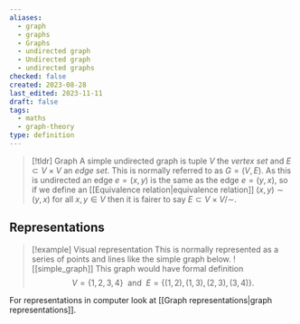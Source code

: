 ```yaml
---
aliases:
  - graph
  - graphs
  - Graphs
  - undirected graph
  - Undirected graph
  - undirected graphs
checked: false
created: 2023-08-28
last_edited: 2023-11-11
draft: false
tags:
  - maths
  - graph-theory
type: definition
---
```

> [!tldr] Graph
> A simple undirected graph is tuple $V$ the *vertex set* and $E \subset V \times V$  an *edge set*. This is normally referred to as $G = (V, E)$. As this is undirected an edge $e = (x,y)$ is the same as the edge $e = (y,x)$, so if we define an [[Equivalence relation|equivalence relation]] $(x,y) \sim (y,x)$ for all $x,y \in V$ then it is fairer to say $E \subset V \times V / \sim$.

## Representations

> [!example] Visual representation
> This is normally represented as a series of points and lines like the simple graph below.
> ![[simple_graph]]
> This graph would have formal definition
> $$V = \{1,2,3,4\} \ \mbox{ and } \ E = \{(1,2), (1,3), (2,3), (3,4)\}.$$

For representations in computer look at [[Graph representations|graph representations]].
